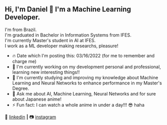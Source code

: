 ## Hi, I'm Daniel 👋 I'm a Machine Learning Developer.

I'm from Brazil. <br />
I'm graduated in Bachelor in Information Systems from IFES. <br />
I'm currently Master's student in AI at IFES. <br />
I work as a ML developer making researchs, pleasure!

- 🔥 Date which I'm posting this: 03/16/2022 (for me to remember and charge me)
- 🔭 I'm currently working on my development personal and professional, learning new interesting things!!
- 🧠 I'm currently studying and improving my knowledge about Machine Learning and Neural Networks to enhance performance in my Master's Degree.
- 💬 Ask me about AI, Machine Learning, Neural Networks and for sure about Japanese anime!
- ⚡ Fun fact: I can watch a whole anime in under a day!!! 😎 haha

👔 [linkedin][linkedin] **|**
📷 [instagram][instagram]

[linkedin]: https://www.linkedin.com/in/daniel-henrique-com%C3%A9rio-92b271150
[instagram]: https://instagram.com/comeriodaniel
